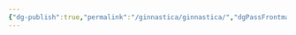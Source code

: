 ```yaml
---
{"dg-publish":true,"permalink":"/ginnastica/ginnastica/","dgPassFrontmatter":true,"noteIcon":"","created":"2024-12-31T14:06:28.559+01:00","updated":"2024-12-31T14:30:40.468+01:00"}
---
```


